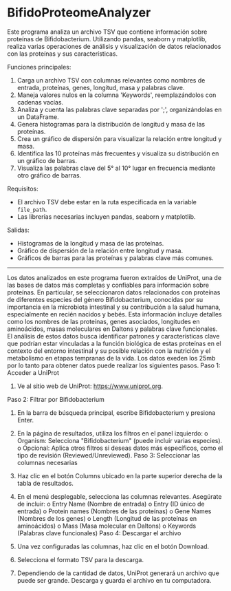 # BifidoProteomeAnalyzer
Este programa analiza un archivo TSV que contiene información sobre proteínas de Bifidobacterium. 
Utilizando pandas, seaborn y matplotlib, realiza varias operaciones de análisis y visualización
de datos relacionados con las proteínas y sus características.

Funciones principales:
1. Carga un archivo TSV con columnas relevantes como nombres de entrada, proteínas, genes, longitud,
   masa y palabras clave.
2. Maneja valores nulos en la columna 'Keywords', reemplazándolos con cadenas vacías.
3. Analiza y cuenta las palabras clave separadas por ';', organizándolas en un DataFrame.
4. Genera histogramas para la distribución de longitud y masa de las proteínas.
5. Crea un gráfico de dispersión para visualizar la relación entre longitud y masa.
6. Identifica las 10 proteínas más frecuentes y visualiza su distribución en un gráfico de barras.
7. Visualiza las palabras clave del 5° al 10° lugar en frecuencia mediante otro gráfico de barras.

Requisitos:
- El archivo TSV debe estar en la ruta especificada en la variable `file_path`.
- Las librerías necesarias incluyen pandas, seaborn y matplotlib.

Salidas:
- Histogramas de la longitud y masa de las proteínas.
- Gráfico de dispersión de la relación entre longitud y masa.
- Gráficos de barras para las proteínas y palabras clave más comunes.
________________________________________________________________________________________________________________________________________________
Los datos analizados en este programa fueron extraídos de UniProt, una de las bases de datos más completas y confiables para información sobre proteínas. En particular, se seleccionaron datos relacionados con proteínas de diferentes especies del género Bifidobacterium, conocidas por su importancia en la microbiota intestinal y su contribución a la salud humana, especialmente en recién nacidos y bebés. Esta información incluye detalles como los nombres de las proteínas, genes asociados, longitudes en aminoácidos, masas moleculares en Daltons y palabras clave funcionales. El análisis de estos datos busca identificar patrones y características clave que podrían estar vinculadas a la función biológica de estas proteínas en el contexto del entorno intestinal y su posible relación con la nutrición y el metabolismo en etapas tempranas de la vida.
Los datos exeden los 25mb por lo tanto para obtener datos puede realizar los siguientes pasos.
Paso 1: Acceder a UniProt
1.	Ve al sitio web de UniProt: https://www.uniprot.org.

Paso 2: Filtrar por Bifidobacterium

1.	En la barra de búsqueda principal, escribe Bifidobacterium y presiona Enter.
2.	En la página de resultados, utiliza los filtros en el panel izquierdo:
o	Organism: Selecciona "Bifidobacterium" (puede incluir varias especies).
o	Opcional: Aplica otros filtros si deseas datos más específicos, como el tipo de revisión (Reviewed/Unreviewed).
Paso 3: Seleccionar las columnas necesarias

1.	Haz clic en el botón Columns ubicado en la parte superior derecha de la tabla de resultados.
2.	En el menú desplegable, selecciona las columnas relevantes. Asegúrate de incluir:
o	Entry Name (Nombre de entrada)
o	Entry (ID único de entrada)
o	Protein names (Nombres de las proteínas)
o	Gene Names (Nombres de los genes)
o	Length (Longitud de las proteínas en aminoácidos)
o	Mass (Masa molecular en Daltons)
o	Keywords (Palabras clave funcionales)
Paso 4: Descargar el archivo

1.	Una vez configuradas las columnas, haz clic en el botón Download.
2.	Selecciona el formato TSV para la descarga.
3.	Dependiendo de la cantidad de datos, UniProt generará un archivo que puede ser grande. Descarga y guarda el archivo en tu computadora.
